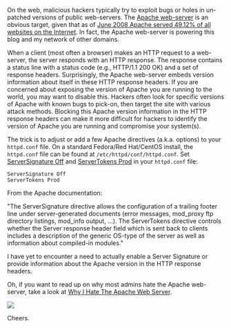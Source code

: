 On the web, malicious hackers typically try to exploit bugs or holes in un-patched versions of public web-servers.  The [Apache web-server](http://httpd.apache.org/) is an obvious target, given that as of [June 2008 Apache served 49.12% of all websites on the Internet](http://news.netcraft.com/archives/2008/06/22/june_2008_web_server_survey.html).  In fact, the Apache web-server is powering this blog and my network of other domains.

When a client (most often a browser) makes an HTTP request to a web-server, the server responds with an HTTP response.  The response contains a status line with a status code (e.g., HTTP/1.1 200 OK) and a set of response headers.  Surprisingly, the Apache web-server embeds version information about itself in these HTTP response headers.  If you are concerned about exposing the version of Apache you are running to the world, you may want to disable this.  Hackers often look for specific versions of Apache with known bugs to pick-on, then target the site with various attack methods.  Blocking this Apache version information in the HTTP response headers can make it more difficult for hackers to identify the version of Apache you are running and compromise your system(s).

The trick is to adjust or add a few Apache directives (a.k.a. options) to your `httpd.conf` file.  On a standard Fedora/Red Hat/CentOS install, the `httpd.conf` file can be found at `/etc/httpd/conf/httpd.conf`.  Set [ServerSignature Off](http://httpd.apache.org/docs/2.2/mod/core.html#serversignature) and [ServerTokens Prod](http://httpd.apache.org/docs/2.2/mod/core.html#servertokens) in your `httpd.conf` file:

```
ServerSignature Off
ServerTokens Prod
```

From the Apache documentation:

"The ServerSignature directive allows the configuration of a trailing footer line under server-generated documents (error messages, mod_proxy ftp directory listings, mod_info output, ...).  The ServerTokens directive controls whether the Server response header field which is sent back to clients includes a description of the generic OS-type of the server as well as information about compiled-in modules."

I have yet to encounter a need to actually enable a Server Signature or provide information about the Apache version in the HTTP response headers.

Oh, if you want to read up on why most admins hate the Apache web-server, take a look at [Why I Hate The Apache Web Server](http://people.apache.org/~rbowen/presentations/apacheconEU2005/hate_apache.pdf).

<img src="https://raw.githubusercontent.com/markkolich/blog/master/content/static/entries/howto-hide-apache-server-version-for-security-using-servertokens-and-serversignature/http_response.png">

Cheers.
